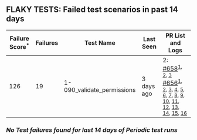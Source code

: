## FLAKY TESTS: Failed test scenarios in past 14 days
| Failure Score<sup>*</sup> | Failures | Test Name | Last Seen | PR List and Logs 
|---|---|---|---|---|
| 126 | 19 | 1-090_validate_permissions  | 3 days ago | 2: [#658](https://github.com/redhat-developer/gitops-operator/pull/658)<sup>[1](https://storage.googleapis.com/test-platform-results/pr-logs/pull/redhat-developer_gitops-operator/658/pull-ci-redhat-developer-gitops-operator-master-v4.12-kuttl-parallel/1766018897472917504/build-log.txt), [2](https://storage.googleapis.com/test-platform-results/pr-logs/pull/redhat-developer_gitops-operator/658/pull-ci-redhat-developer-gitops-operator-master-v4.14-kuttl-parallel/1766018903730819072/build-log.txt), [3](https://storage.googleapis.com/test-platform-results/pr-logs/pull/redhat-developer_gitops-operator/658/pull-ci-redhat-developer-gitops-operator-master-v4.13-kuttl-parallel/1766018899674927104/build-log.txt)</sup> [#656](https://github.com/redhat-developer/gitops-operator/pull/656)<sup>[1](https://storage.googleapis.com/test-platform-results/pr-logs/pull/redhat-developer_gitops-operator/656/pull-ci-redhat-developer-gitops-operator-master-v4.13-kuttl-parallel/1763071876441051136/build-log.txt), [2](https://storage.googleapis.com/test-platform-results/pr-logs/pull/redhat-developer_gitops-operator/656/pull-ci-redhat-developer-gitops-operator-master-v4.13-kuttl-parallel/1763153550885523456/build-log.txt), [3](https://storage.googleapis.com/test-platform-results/pr-logs/pull/redhat-developer_gitops-operator/656/pull-ci-redhat-developer-gitops-operator-master-v4.14-kuttl-parallel/1763071876474605568/build-log.txt), [4](https://storage.googleapis.com/test-platform-results/pr-logs/pull/redhat-developer_gitops-operator/656/pull-ci-redhat-developer-gitops-operator-master-v4.12-kuttl-parallel/1763396464635023360/build-log.txt), [5](https://storage.googleapis.com/test-platform-results/pr-logs/pull/redhat-developer_gitops-operator/656/pull-ci-redhat-developer-gitops-operator-master-v4.12-kuttl-parallel/1763153550839386112/build-log.txt), [6](https://storage.googleapis.com/test-platform-results/pr-logs/pull/redhat-developer_gitops-operator/656/pull-ci-redhat-developer-gitops-operator-master-v4.13-kuttl-parallel/1763396464937013248/build-log.txt), [7](https://storage.googleapis.com/test-platform-results/pr-logs/pull/redhat-developer_gitops-operator/656/pull-ci-redhat-developer-gitops-operator-master-v4.13-kuttl-parallel/1763445678945603584/build-log.txt), [8](https://storage.googleapis.com/test-platform-results/pr-logs/pull/redhat-developer_gitops-operator/656/pull-ci-redhat-developer-gitops-operator-master-v4.14-kuttl-parallel/1763049763848065024/build-log.txt), [9](https://storage.googleapis.com/test-platform-results/pr-logs/pull/redhat-developer_gitops-operator/656/pull-ci-redhat-developer-gitops-operator-master-v4.14-kuttl-parallel/1763425795910406144/build-log.txt), [10](https://storage.googleapis.com/test-platform-results/pr-logs/pull/redhat-developer_gitops-operator/656/pull-ci-redhat-developer-gitops-operator-master-v4.14-kuttl-parallel/1763445682615619584/build-log.txt), [11](https://storage.googleapis.com/test-platform-results/pr-logs/pull/redhat-developer_gitops-operator/656/pull-ci-redhat-developer-gitops-operator-master-v4.12-kuttl-parallel/1763071876407496704/build-log.txt), [12](https://storage.googleapis.com/test-platform-results/pr-logs/pull/redhat-developer_gitops-operator/656/pull-ci-redhat-developer-gitops-operator-master-v4.12-kuttl-parallel/1763049759792173056/build-log.txt), [13](https://storage.googleapis.com/test-platform-results/pr-logs/pull/redhat-developer_gitops-operator/656/pull-ci-redhat-developer-gitops-operator-master-v4.13-kuttl-parallel/1763049759943168000/build-log.txt), [14](https://storage.googleapis.com/test-platform-results/pr-logs/pull/redhat-developer_gitops-operator/656/pull-ci-redhat-developer-gitops-operator-master-v4.14-kuttl-parallel/1763153550919077888/build-log.txt), [15](https://storage.googleapis.com/test-platform-results/pr-logs/pull/redhat-developer_gitops-operator/656/pull-ci-redhat-developer-gitops-operator-master-v4.14-kuttl-parallel/1763396469634633728/build-log.txt), [16](https://storage.googleapis.com/test-platform-results/pr-logs/pull/redhat-developer_gitops-operator/656/pull-ci-redhat-developer-gitops-operator-master-v4.12-kuttl-parallel/1763445678748471296/build-log.txt)</sup> 

### *No Test failures found for last 14 days of __Periodic__ test runs*
